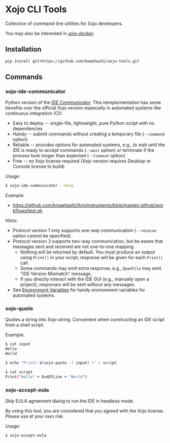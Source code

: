# Xojo CLI Tools

Collection of command-line utilities for Xojo developers.

You may also be interested in [xojo-docker](https://github.com/kmaehashi/xojo-docker).

## Installation

```sh
pip install git+https://github.com/kmaehashi/xojo-tools.git
```

## Commands

### xojo-ide-communicator

Python version of the [IDE Communicator](https://docs.xojo.com/UserGuide:IDE_Communicator).
This reimplementation has some benefits over the official Xojo version especially in automated systems like continuous integration (CI):

* Easy to deploy -- single-file, lightweight, pure Python script with no dependencies
* Handy -- submit commands without creating a temporary file (`--command` option)
* Reliable -- provides options for automated systems, e.g., to wait until the IDE is ready to accept commands (`--wait` option) or terminate if the process took longer than expected (`--timeout` option)
* Free -- no Xojo license required (Xojo version requires Desktop or Console license to build)

Usage:

```sh
$ xojo-ide-communicator --help
```

Example:

* https://github.com/kmaehashi/XojoInstruments/blob/master/.github/workflows/test.sh

Hints:

* Protocol version 1 only supports one-way communication (`--receive` option cannot be specified).
* Protocol version 2 supports two-way communication, but be aware that messages sent and received are not one-to-one mapping.
    * Nothing will be returned by default. You must produce an output using `Print()` in your script; response will be given for each `Print()` call.
    * Some commands may emit extra response; e.g., `OpenFile` may emit "IDE Version Mismatch" message.
    * If you directly interact with the IDE GUI (e.g., manually open a project), responses will be sent without any messages.
* See [Environment Variables](https://docs.xojo.com/UserGuide:IDE_Communicator#Environment_Variables) for handy environment variables for automated systems.

### xojo-quote

Quotes a string into Xojo string.
Convenient when constructing an IDE script from a shell script.

Example:

```sh
$ cat input
Hello
World

$ echo "Print( $(xojo-quote -f input) )" > script

$ cat script
Print("Hello" + EndOfLine + "World")
```

### xojo-accept-eula

Skip EULA agreement dialog to run the IDE in headless mode.

By using this tool, you are considered that you agreed with the Xojo license.
Please use at your own risk.

Usage:

```sh
$ xojo-accept-eula
```
